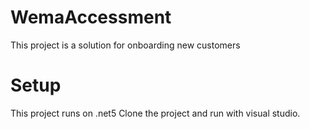 # WemaAccessment
This project is a solution for onboarding new customers

# Setup
This project runs on .net5
Clone the project and run with visual studio.
